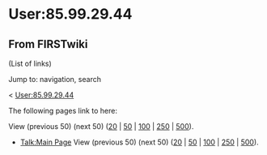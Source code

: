 # User:85.99.29.44

## From FIRSTwiki

(List of links)

Jump to: navigation, search

< [User:85.99.29.44](/index.php?title=User:85.99.29.44&redirect=no "User:85.99.29.44")

The following pages link to here:

View (previous 50) (next 50) ([20](/index.php?title=Special:Whatlinkshere/User:85.99.29.44&limit=20&from=0 "Special:Whatlinkshere/User:85.99.29.44") | [50](/index.php?title=Special:Whatlinkshere/User:85.99.29.44&limit=50&from=0 "Special:Whatlinkshere/User:85.99.29.44") | [100](/index.php?title=Special:Whatlinkshere/User:85.99.29.44&limit=100&from=0 "Special:Whatlinkshere/User:85.99.29.44") | [250](/index.php?title=Special:Whatlinkshere/User:85.99.29.44&limit=250&from=0 "Special:Whatlinkshere/User:85.99.29.44") | [500](/index.php?title=Special:Whatlinkshere/User:85.99.29.44&limit=500&from=0 "Special:Whatlinkshere/User:85.99.29.44")).

- [Talk:Main Page](Talk:Main_Page "Talk:Main Page") View (previous 50) (next 50) ([20](/index.php?title=Special:Whatlinkshere/User:85.99.29.44&limit=20&from=0 "Special:Whatlinkshere/User:85.99.29.44") | [50](/index.php?title=Special:Whatlinkshere/User:85.99.29.44&limit=50&from=0 "Special:Whatlinkshere/User:85.99.29.44") | [100](/index.php?title=Special:Whatlinkshere/User:85.99.29.44&limit=100&from=0 "Special:Whatlinkshere/User:85.99.29.44") | [250](/index.php?title=Special:Whatlinkshere/User:85.99.29.44&limit=250&from=0 "Special:Whatlinkshere/User:85.99.29.44") | [500](/index.php?title=Special:Whatlinkshere/User:85.99.29.44&limit=500&from=0 "Special:Whatlinkshere/User:85.99.29.44")).

